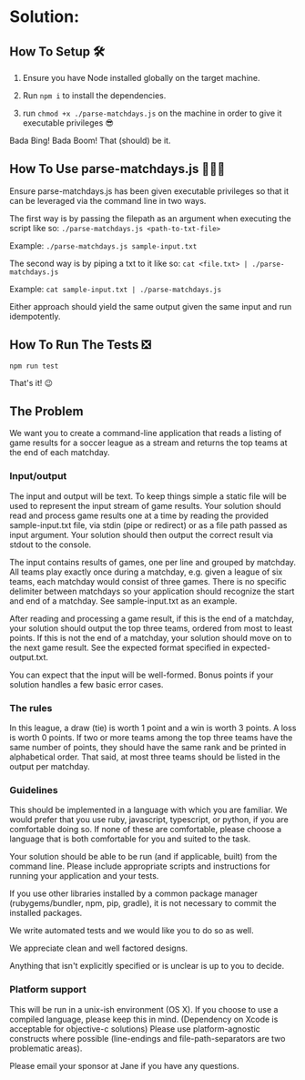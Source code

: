 # Solution:
## How To Setup 🛠
1. Ensure you have Node installed globally on the target machine.

2. Run `npm i` to install the dependencies.

3. run `chmod +x ./parse-matchdays.js` on the machine in order to give it executable privileges 😎



Bada Bing! Bada Boom! That (should) be it.

## How To Use parse-matchdays.js 🏃🏻‍♂️
Ensure parse-matchdays.js has been given executable privileges so that it can be leveraged via the command line in two ways.

The first way is by passing the filepath as an argument when executing the script like so: `./parse-matchdays.js <path-to-txt-file>`

Example: `./parse-matchdays.js sample-input.txt` 

The second way is by piping a txt to it like so: `cat <file.txt> | ./parse-matchdays.js` 

Example: `cat sample-input.txt | ./parse-matchdays.js`

Either approach should yield the same output given the same input and run idempotently.

## How To Run The Tests ❎
`npm run test`  

That's it! 😉

## The Problem

We want you to create a command-line application that reads a listing of game
results for a soccer league as a stream and returns the top teams at
the end of each matchday.

### Input/output

The input and output will be text. To keep things simple a static file will be
used to represent the input stream of game results. Your solution should read
and process game results one at a time by reading the provided sample-input.txt
file, via stdin (pipe or redirect) or as a file path passed as input argument.
Your solution should then output the correct result via stdout to the console.

The input contains results of games, one per line and grouped by matchday. All
teams play exactly once during a matchday, e.g. given a league of six teams,
each matchday would consist of three games. There is no specific delimiter
between matchdays so your application should recognize the start and end of
a matchday. See sample-input.txt as an example.

After reading and processing a game result, if this is the end of a matchday,
your solution should output the top three teams, ordered from most to least
points. If this is not the end of a matchday, your solution should move on to
the next game result. See the expected format specified in expected-output.txt.

You can expect that the input will be well-formed. Bonus points if your
solution handles a few basic error cases.

### The rules

In this league, a draw (tie) is worth 1 point and a win is worth 3 points. A
loss is worth 0 points. If two or more teams among the top three teams have
the same number of points, they should have the same rank and be printed in
alphabetical order. That said, at most three teams should be listed in the
output per matchday.

### Guidelines

This should be implemented in a language with which you are familiar. We would
prefer that you use ruby, javascript, typescript, or python, if you are
comfortable doing so. If none of these are comfortable, please choose a
language that is both comfortable for you and suited to the task.

Your solution should be able to be run (and if applicable, built) from the
command line. Please include appropriate scripts and instructions for
running your application and your tests.

If you use other libraries installed by a common package manager
(rubygems/bundler, npm, pip, gradle), it is not necessary to commit the
installed packages.

We write automated tests and we would like you to do so as well.

We appreciate clean and well factored designs.

Anything that isn't explicitly specified or is unclear is up to you to
decide.

### Platform support

This will be run in a unix-ish environment (OS X). If you choose to use a
compiled language, please keep this in mind. (Dependency on Xcode is acceptable
for objective-c solutions) Please use platform-agnostic constructs where
possible (line-endings and file-path-separators are two problematic areas).

Please email your sponsor at Jane if you have any questions.

